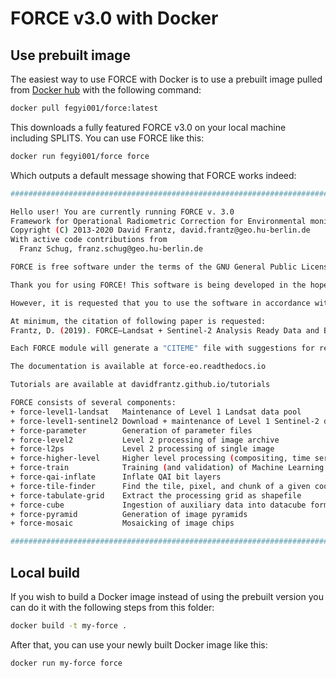 # FORCE v3.0 with Docker

## Use prebuilt image

The easiest way to use FORCE with Docker is to use a prebuilt image pulled from [Docker hub](https://hub.docker.com/) with the following command:

```sh
docker pull fegyi001/force:latest
```

This downloads a fully featured FORCE v3.0 on your local machine including SPLITS.
You can use FORCE like this:

```sh
docker run fegyi001/force force
```

Which outputs a default message showing that FORCE works indeed:

```sh
##########################################################################

Hello user! You are currently running FORCE v. 3.0
Framework for Operational Radiometric Correction for Environmental monitoring
Copyright (C) 2013-2020 David Frantz, david.frantz@geo.hu-berlin.de
With active code contributions from
  Franz Schug, franz.schug@geo.hu-berlin.de

FORCE is free software under the terms of the GNU General Public License as published by the Free Software Foundation, see <http://www.gnu.org/licenses/>.

Thank you for using FORCE! This software is being developed in the hope that it will be helpful for you and your work.

However, it is requested that you to use the software in accordance with academic standards and fair usage. Without this, software like FORCE will not survive. This includes citation of the software and the scientific publications, proper acknowledgement in any public presentation, or an offer of co-authorship of scientific articles in case substantial help in setting up, modifying or running the software is provided by the author(s).

At minimum, the citation of following paper is requested:
Frantz, D. (2019). FORCE—Landsat + Sentinel-2 Analysis Ready Data and Beyond. Remote Sensing, 11, 1124

Each FORCE module will generate a "CITEME" file with suggestions for references to be cited. This list is based on the specific parameterization you are using.

The documentation is available at force-eo.readthedocs.io

Tutorials are available at davidfrantz.github.io/tutorials

FORCE consists of several components:
+ force-level1-landsat   Maintenance of Level 1 Landsat data pool
+ force-level1-sentinel2 Download + maintenance of Level 1 Sentinel-2 data pool
+ force-parameter        Generation of parameter files
+ force-level2           Level 2 processing of image archive
+ force-l2ps             Level 2 processing of single image
+ force-higher-level     Higher level processing (compositing, time series analysis, ...)
+ force-train            Training (and validation) of Machine Learning models
+ force-qai-inflate      Inflate QAI bit layers
+ force-tile-finder      Find the tile, pixel, and chunk of a given coordinate
+ force-tabulate-grid    Extract the processing grid as shapefile
+ force-cube             Ingestion of auxiliary data into datacube format
+ force-pyramid          Generation of image pyramids
+ force-mosaic           Mosaicking of image chips

##########################################################################
```

## Local build

If you wish to build a Docker image instead of using the prebuilt version you can do it with the following steps from this folder:

```sh
docker build -t my-force .
```

After that, you can use your newly built Docker image like this:

```sh
docker run my-force force
```
  